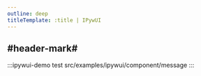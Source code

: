 ```yaml
---
outline: deep
titleTemplate: :title | IPywUI
---
```


## #header-mark#
:::ipywui-demo test
src/examples/ipywui/component/message
:::
